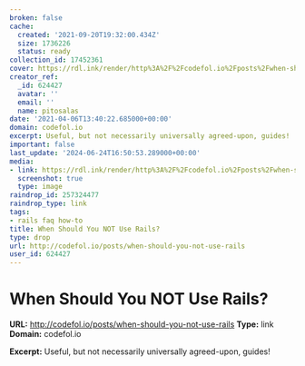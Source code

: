 ```yaml
---
broken: false
cache:
  created: '2021-09-20T19:32:00.434Z'
  size: 1736226
  status: ready
collection_id: 17452361
cover: https://rdl.ink/render/http%3A%2F%2Fcodefol.io%2Fposts%2Fwhen-should-you-not-use-rails
creator_ref:
  _id: 624427
  avatar: ''
  email: ''
  name: pitosalas
date: '2021-04-06T13:40:22.685000+00:00'
domain: codefol.io
excerpt: Useful, but not necessarily universally agreed-upon, guides!
important: false
last_update: '2024-06-24T16:50:53.289000+00:00'
media:
- link: https://rdl.ink/render/http%3A%2F%2Fcodefol.io%2Fposts%2Fwhen-should-you-not-use-rails
  screenshot: true
  type: image
raindrop_id: 257324477
raindrop_type: link
tags:
- rails faq how-to
title: When Should You NOT Use Rails?
type: drop
url: http://codefol.io/posts/when-should-you-not-use-rails
user_id: 624427
---
```


# When Should You NOT Use Rails?

**URL:** http://codefol.io/posts/when-should-you-not-use-rails
**Type:** link
**Domain:** codefol.io

**Excerpt:** Useful, but not necessarily universally agreed-upon, guides!
